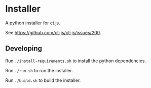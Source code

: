 # Installer

A python installer for ct.js.

See https://github.com/ct-js/ct-js/issues/200.

## Developing

Run `./install-requirements.sh` to install the python dependencies.

Run `./run.sh` to run the installer.

Run `./build.sh` to build the installer.
